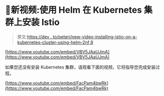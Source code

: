 # 🎥新视频:使用 Helm 在 Kubernetes 集群上安装 Istio

> 原文:[https://dev . to/peterj/new-video-installing-istio-on-a-kubernetes-cluster-using-helm-2nf 8](https://dev.to/peterj/new-video-installing-istio-on-a-kubernetes-cluster-using-helm-2nf8)

[https://www.youtube.com/embed/VBV5JAaUJmA](https://www.youtube.com/embed/VBV5JAaUJmA)

如果您还没有安装 Kubernetes 集群，请观看下面的视频，它将指导您完成安装过程。

[https://www.youtube.com/embed/FacPam4bwRk](https://www.youtube.com/embed/FacPam4bwRk)